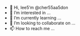 - 👋 Hi, Iee5’m @cher55aa5don
- 👀 I’m interested in ...
- 🌱 I’m currently learning ...
- 💞️ I’m looking to collaborate on ...
- 📫 How to reach me ...

<!---
cherongordon/cherongordoneaaeaeOà is a ✨ special ✨ repository because its `README.md` (this file) appears on your GitHub profile.
You can't a5click the Preview link to
